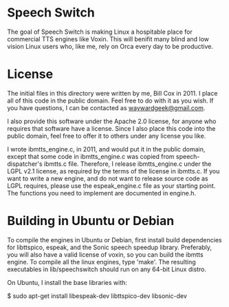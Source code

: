 # Speech Switch

The goal of Speech Switch is making Linux a hospitable place for commercial TTS
engines like Voxin.  This will benifit many blind and low vision Linux users
who, like me, rely on Orca every day to be productive.

# License

The initial files in this directory were written by me, Bill Cox in 2011.  I
place all of this code in the public domain.  Feel free to do with it as you
wish.  If you have questions, I can be contacted as waywardgeek@gmail.com.

I also provide this software under the Apache 2.0 license, for anyone who
requires that software have a license.  Since I also place this code into the
public domain, feel free to offer it to others under any license you like.

I wrote ibmtts_engine.c, in 2011, and would put it in the public domain, except
that some code in ibmtts_engine.c was copied from speech-dispatcher's ibmtts.c
file.  Therefore, I release ibmtts_engine.c under the LGPL v2.1 license, as
required by the terms of the license in ibmtts.c.  If you want to write a new
engine, and do not want to release source code as LGPL requires, please use the
espeak_engine.c file as your starting point.  The functions you need to
implement are documented in engine.h.

# Building in Ubuntu or Debian

To compile the engines in Ubuntu or Debian, first install build dependencies for
libttspico, espeak, and the Sonic speech speedup library.  Preferably, you will
also have a valid license of voxin, so you can build the ibmtts engine.  To
compile all the linux engines, type 'make'.  The resulting executables in
lib/speechswitch should run on any 64-bit Linux distro.

On Ubuntu, I install the base libraries with:

$ sudo apt-get install libespeak-dev libttspico-dev libsonic-dev
